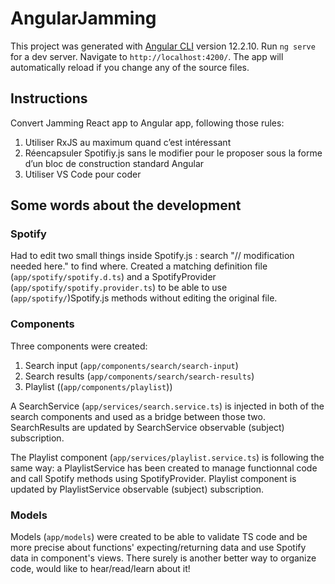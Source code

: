 # AngularJamming

This project was generated with [Angular CLI](https://github.com/angular/angular-cli) version 12.2.10.
Run `ng serve` for a dev server. Navigate to `http://localhost:4200/`. The app will automatically reload if you change any of the source files.

## Instructions
Convert Jamming React app to Angular app, following those rules:
1. Utiliser RxJS au maximum quand c’est intéressant
2. Réencapsuler Spotifiy.js sans le modifier pour le proposer sous la forme d’un bloc de construction standard Angular
3. Utiliser VS Code pour coder

## Some words about the development
### Spotify
Had to edit two small things inside Spotify.js : search "// modification needed here." to find where.
Created a matching definition file (`app/spotify/spotify.d.ts`) and a SpotifyProvider (`app/spotify/spotify.provider.ts`) to be able to use (`app/spotify/`)Spotify.js methods without editing the original file.

### Components
Three components were created:
1. Search input (`app/components/search/search-input`)
2. Search results (`app/components/search/search-results`)
3. Playlist ((`app/components/playlist`))

A SearchService (`app/services/search.service.ts`) is injected in both of the search components and used as a bridge between those two. SearchResults are updated by SearchService observable (subject) subscription.

The Playlist component (`app/services/playlist.service.ts`) is following the same way: a PlaylistService has been created to manage functionnal code and call Spotify methods using SpotifyProvider. Playlist component is updated by PlaylistService observable (subject) subscription.

### Models
Models (`app/models`) were created to be able to validate TS code and be more precise about functions' expecting/returning data and use Spotify data in component's views.
There surely is another better way to organize code, would like to hear/read/learn about it!
